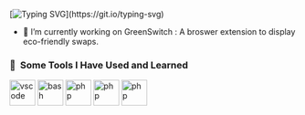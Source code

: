 [![Typing SVG](https://readme-typing-svg.herokuapp.com?font=&size=25&pause=1000&color=170979&background=EFFF4E00&width=436&height=60&lines=Heyy%2C+I+am+Shreyas!!!)](https://git.io/typing-svg)
<!--
**Shreyas277/Shreyas277** is a ✨ _special_ ✨ repository because its `README.md` (this file) appears on your GitHub profile.

Here are some ideas to get you started:-->
<!--- 🔭 I’m currently working on ...-->
- 🌱 I’m currently working on GreenSwitch : A broswer extension to display eco-friendly swaps.

<h3> 🚀 &nbsp;Some Tools I Have Used and Learned</h3>
<p align="left">
<img src="https://cdn.jsdelivr.net/gh/devicons/devicon/icons/python/python-original.svg" alt="vscode" width="45" height="45"/>
<img src="https://cdn.jsdelivr.net/gh/devicons/devicon/icons/bash/bash-original.svg" alt="bash" width="45" height="45"/>
<img src="https://cdn.jsdelivr.net/gh/devicons/devicon/icons/selenium/selenium-original.svg" alt="php" width="45" height="45"/>
<img src="https://cdn.jsdelivr.net/gh/devicons/devicon/icons/linux/linux-original.svg" alt="php" width="45" height="45"/>
<img src="https://cdn.jsdelivr.net/gh/devicons/devicon/icons/c/c-original.svg" alt="php" width="45" height="45"/>
</p>
